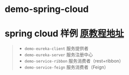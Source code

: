 # demo-spring-cloud
spring cloud 样例
[原教程地址](http://blog.csdn.net/forezp/article/details/70148833)
====
> * `demo-eureka-client` 服务提供者
> * `demo-eureka-server` 服务注册中心
> * `demo-service-ribbon` 服务消费者（rest+ribbon）
> * `demo-service-feign` 服务消费者（Feign）

